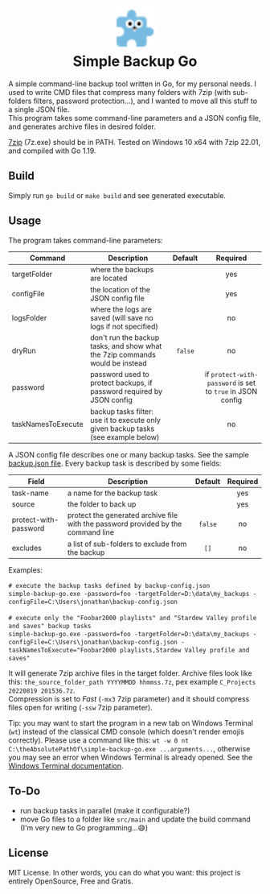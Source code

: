 <h1 align="center">
    <a href="https://plugins.jetbrains.com/plugin/11058-extra-icons">
      <img src="./media/go.svg" width="84" height="84" alt="logo"/>
    </a><br/>
    Simple Backup Go
</h1>

A simple command-line backup tool written in Go, for my personal needs. I used to write CMD files that compress many folders with 7zip (with sub-folders filters, password protection...), and I wanted to move all this stuff to a single JSON file.    
This program takes some command-line parameters and a JSON config file, and generates archive files in desired folder.

[7zip](https://www.7-zip.org/) (7z.exe) should be in PATH. Tested on Windows 10 x64 with 7zip 22.01, and compiled with Go 1.19.

## Build

Simply run `go build` or `make build` and see generated executable.

## Usage

The program takes command-line parameters:

| Command            | Description                                                                        | Default |                          Required                          |
|--------------------|------------------------------------------------------------------------------------|:-------:|:----------------------------------------------------------:|
| targetFolder       | where the backups are located                                                      |         |                            yes                             |
| configFile         | the location of the JSON config file                                               |         |                            yes                             |
| logsFolder         | where the logs are saved (will save no logs if not specified)                      |         |                             no                             |
| dryRun             | don't run the backup tasks, and show what the 7zip commands would be instead       | `false` |                             no                             |
| password           | password used to protect backups, if password required by JSON config              |         | if `protect-with-password` is set to `true` in JSON config |
| taskNamesToExecute | backup tasks filter: use it to execute only given backup tasks (see example below) |         |                             no                             |

A JSON config file describes one or many backup tasks. See the sample [backup.json file](./sample/backup.json). Every backup task is described by some fields:

| Field                 | Description                                                                       | Default | Required |
|-----------------------|-----------------------------------------------------------------------------------|:-------:|:--------:|
| task-name             | a name for the backup task                                                        |         |   yes    |
| source                | the folder to back up                                                             |         |   yes    |
| protect-with-password | protect the generated archive file with the password provided by the command line | `false` |    no    |
| excludes              | a list of sub-folders to exclude from the backup                                  |  `[]`   |    no    |

Examples: 

```shell
# execute the backup tasks defined by backup-config.json
simple-backup-go.exe -password=foo -targetFolder=D:\data\my_backups -configFile=C:\Users\jonathan\backup-config.json

# execute only the "Foobar2000 playlists" and "Stardew Valley profile and saves" backup tasks
simple-backup-go.exe -password=foo -targetFolder=D:\data\my_backups -configFile=C:\Users\jonathan\backup-config.json -taskNamesToExecute="Foobar2000 playlists,Stardew Valley profile and saves"
```

It will generate 7zip archive files in the target folder. Archive files look like this: `the_source_folder_path YYYYMMDD hhmmss.7z`, pex example `C_Projects 20220819 201536.7z`.  
Compression is set to _Fast_ (`-mx3` 7zip parameter) and it should compress files open for writing (`-ssw` 7zip parameter).

Tip: you may want to start the program in a new tab on Windows Terminal (`wt`) instead of the classical CMD console (which doesn't render emojis correctly). Please use a command like this: `wt -w 0 nt C:\theAbsolutePathOf\simple-backup-go.exe ...arguments...`, otherwise you may see an error when Windows Terminal is already opened. See the [Windows Terminal documentation](https://docs.microsoft.com/en-us/windows/terminal/command-line-arguments?tabs=windows#open-a-new-profile-instance).

## To-Do

* run backup tasks in parallel (make it configurable?)
* move Go files to a folder like `src/main` and update the build command (I'm very new to Go programming...😅)

## License

MIT License. In other words, you can do what you want: this project is entirely OpenSource, Free and Gratis.  
